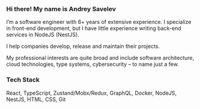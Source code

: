 ### Hi there! My name is Andrey Savelev

I’m a software engineer with 6+ years of extensive experience. I specialize in front-end development, but I have little experience writing back-end services in NodeJS (NestJS).

I help companies develop, release and maintain their projects.

My professional interests are quite broad and include software architecture, cloud technologies, type systems, сybersecurity – to name just a few.

### Tech Stack

React, TypeScript, Zustand/Mobx/Redux, GraphQL, Docker, NodeJS, NestJS, HTML, CSS, Git

